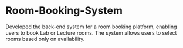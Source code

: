 # Room-Booking-System
 Developed the back-end system for a room booking platform, enabling users to book
 Lab or Lecture rooms. The system allows users to select rooms based only on
 availability.
